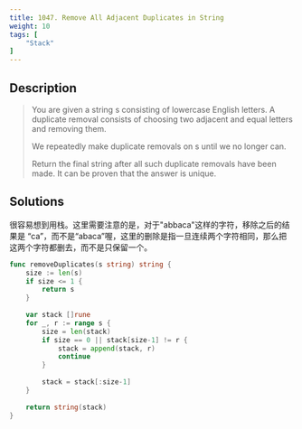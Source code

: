 ```yaml
---
title: 1047. Remove All Adjacent Duplicates in String
weight: 10
tags: [
	"Stack"
]
---
```

## Description
> You are given a string s consisting of lowercase English letters. A duplicate removal consists of choosing two adjacent and equal letters and removing them.
> 
> We repeatedly make duplicate removals on s until we no longer can.
> 
> Return the final string after all such duplicate removals have been made. It can be proven that the answer is unique.



## Solutions
很容易想到用栈。这里需要注意的是，对于"abbaca"这样的字符，移除之后的结果是 “ca”，而不是“abaca”喔，这里的删除是指一旦连续两个字符相同，那么把这两个字符都删去，而不是只保留一个。
```go
func removeDuplicates(s string) string {
    size := len(s)
    if size <= 1 {
        return s
    }
    
    var stack []rune
    for _, r := range s {
        size = len(stack)
        if size == 0 || stack[size-1] != r {
            stack = append(stack, r)
            continue
        }
        
        stack = stack[:size-1]
    }
    
    return string(stack)
}
```

